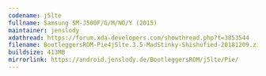 ```yaml
---
codename: j5lte
fullname: Samsung SM-J500F/G/M/NO/Y (2015)
maintainer: jenslody
xdathread: https://forum.xda-developers.com/showthread.php?t=3853544
filename: BootleggersROM-Pie4j5lte.3.5-MadStinky-Shishufied-20181209.zip
buildsize: 413MB
mirrorlink: https://android.jenslody.de/BootleggersROM/j5lte/Pie/
---
```


